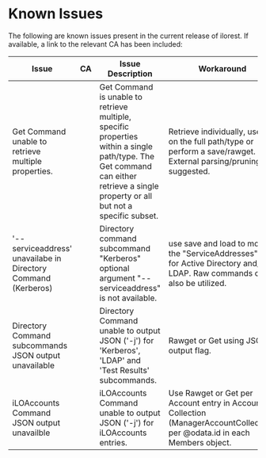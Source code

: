 # Known Issues

The following are known issues present in the current release of ilorest. If available, a link to the relevant CA has been included:

Issue | CA | Issue Description  | Workaround
---------- |---------- |---------- |----------
Get Command unable to retrieve multiple properties. | | Get Command is unable to retrieve multiple, specific properties within a single path/type. The Get command can either retrieve a single property or all but not a specific subset. | Retrieve individually, use get on the full path/type or perform a save/rawget. External parsing/pruning suggested. 
'--serviceaddress' unavailabe in Directory Command (Kerberos) | | Directory command subcommand "Kerberos" optional argument "--serviceaddress" is not available. | use save and load to modify the "ServiceAddresses" lists for Active Directory and/or LDAP. Raw commands can also be utilized.
Directory Command subcommands JSON output unavailable| | Directory Command unable to output JSON ('-j') for 'Kerberos', 'LDAP' and 'Test Results' subcommands.| Rawget or Get using JSON output flag.
iLOAccounts Command JSON output unavailble| | iLOAccounts Command unable to output JSON ('-j') for iLOAccounts entries.| Use Rawget or Get per Account entry in Accounts Collection (ManagerAccountCollection) per @odata.id in each Members object.
